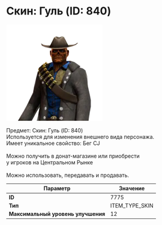 # Скин: Гуль (ID: 840)

![Item Image](../img/7775.webp?raw=true)

Предмет: Скин: Гуль (ID: 840)<br>Используется для изменения внешнего вида персонажа.<br>Имеет уникальное свойство: Бег CJ<br><br>Можно получить в донат-магазине или приобрести<br>у игроков на Центральном Рынке<br><br>Можно использовать, передавать и продавать.


| Параметр | Значение |
|----------|----------|
| **ID** | 7775 |
| **Тип** | ITEM_TYPE_SKIN |
| **Максимальный уровень улучшения** | 12 |


